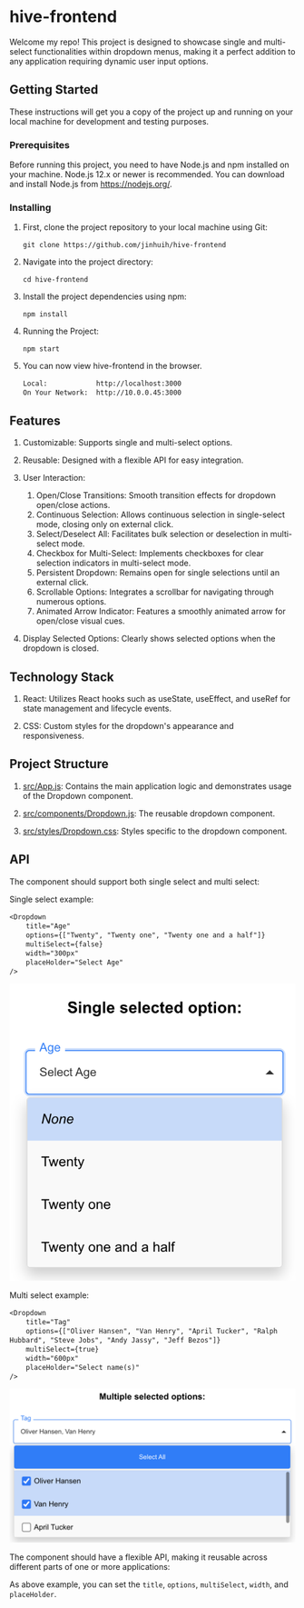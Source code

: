 # hive-frontend

Welcome my repo! This project is designed to showcase  single and multi-select functionalities within dropdown menus, making it a perfect addition to any application requiring dynamic user input options.

## Getting Started

These instructions will get you a copy of the project up and running on your local machine for development and testing purposes.

### Prerequisites

Before running this project, you need to have Node.js and npm installed on your machine. Node.js 12.x or newer is recommended. You can download and install Node.js from https://nodejs.org/.

### Installing

1. First, clone the project repository to your local machine using Git:

   ```
   git clone https://github.com/jinhuih/hive-frontend
   ```

2. Navigate into the project directory:

   ```
   cd hive-frontend
   ```

3. Install the project dependencies using npm:

   ```
   npm install
   ```

4. Running the Project:

   ```
   npm start
   ```

5. You can now view hive-frontend in the browser.

    ```
    Local:            http://localhost:3000
    On Your Network:  http://10.0.0.45:3000
    ```

## Features
1. Customizable: Supports single and multi-select options.
2. Reusable: Designed with a flexible API for easy integration.
3. User Interaction: 
    1. Open/Close Transitions: Smooth transition effects for dropdown open/close actions.
    2. Continuous Selection: Allows continuous selection in single-select mode, closing only on external click.
    3. Select/Deselect All: Facilitates bulk selection or deselection in multi-select mode.
    4. Checkbox for Multi-Select: Implements checkboxes for clear selection indicators in multi-select mode.
    5. Persistent Dropdown: Remains open for single selections until an external click.
    6. Scrollable Options: Integrates a scrollbar for navigating through numerous options.
    7. Animated Arrow Indicator: Features a smoothly animated arrow for open/close visual cues.

4. Display Selected Options: Clearly shows selected options when the dropdown is closed.

## Technology Stack

1. React: Utilizes React hooks such as useState, useEffect, and useRef for state management and lifecycle events.

2. CSS: Custom styles for the dropdown's appearance and responsiveness.

## Project Structure

1. [src/App.js](src/App.js): Contains the main application logic and demonstrates usage of the Dropdown component.

2. [src/components/Dropdown.js](src/components/Dropdown.js): The reusable dropdown component.

3. [src/styles/Dropdown.css](src/styles/Dropdown.css): Styles specific to the dropdown component.

## API
The component should support both single select and multi select:

Single select example:
```
<Dropdown
    title="Age"
    options={["Twenty", "Twenty one", "Twenty one and a half"]}
    multiSelect={false}
    width="300px"
    placeHolder="Select Age"
/>
```
![alt text](image.png)

Multi select example:
```
<Dropdown
    title="Tag"
    options={["Oliver Hansen", "Van Henry", "April Tucker", "Ralph Hubbard", "Steve Jobs", "Andy Jassy", "Jeff Bezos"]}
    multiSelect={true}
    width="600px"
    placeHolder="Select name(s)"
/>
```
![alt text](image-1.png)


The component should have a flexible API, making it reusable across different parts of one or more applications:

As above example, you can set the `title`, `options`, `multiSelect`, `width`, and `placeHolder`.

